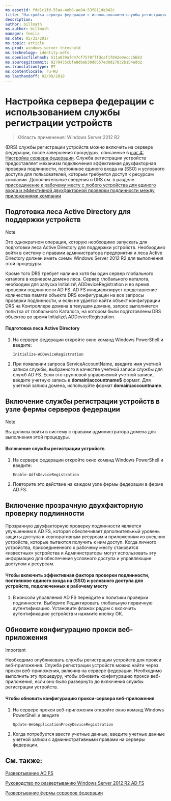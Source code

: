 ```yaml
---
ms.assetid: fdd1c1fd-55aa-4eb8-ae84-53f811de042c
title: "Настройка сервера федерации с использованием службы регистрации устройств"
description: 
author: billmath
ms.author: billmath
manager: femila
ms.date: 05/31/2017
ms.topic: article
ms.prod: windows-server-threshold
ms.technology: identity-adfs
ms.openlocfilehash: 511a039afd47cf7570fffdcaf17842e0eccc5683
ms.sourcegitcommit: 9278435cbfa8dbeb30d0557ed0d27832b154edd2
ms.translationtype: MT
ms.contentlocale: ru-RU
ms.lasthandoff: 02/09/2018
---
```

# <a name="configure-a-federation-server-with-device-registration-service"></a>Настройка сервера федерации с использованием службы регистрации устройств

>Область применения: Windows Server 2012 R2

\(DRS\) службы регистрации устройств можно включить на сервере федерации, после завершения процедуры, описанные в [шаг 4: Настройка сервера федерации](https://technet.microsoft.com/library/dn303424.aspx). Служба регистрации устройств предоставляет механизм подключения эффективная двухфакторная проверка подлинности, постоянное единого входа на \(SSO\) и условного доступа для пользователей, которым требуется доступ к ресурсам компании. Дополнительные сведения о DRS см. в разделе [присоединение к рабочему месту с любого устройства для единого входа и эффективной двухфакторной проверки подлинности между приложениями компании](../../ad-fs/operations/Join-to-Workplace-from-Any-Device-for-SSO-and-Seamless-Second-Factor-Authentication-Across-Company-Applications.md)  
  
## <a name="prepare-your-active-directory-forest-to-support-devices"></a>Подготовка леса Active Directory для поддержки устройств  
  
> [!NOTE]  
> Это однократном операция, которую необходимо запускать для подготовки леса Active Directory для поддержки устройств. Необходимо войти в систему с правами администратора предприятия и леса Active Directory должен иметь схемы Windows Server 2012 R2 для выполнения этой процедуры.  
>   
> Кроме того DRS требует наличия хотя бы один сервер глобального каталога в корневом домене леса. Сервер глобального каталога, необходим для запуска Initialize\ ADDeviceRegistration и во время проверки подлинности AD FS. AD FS инициализирует представление количества памяти объекта DRS конфигурации на все запросы проверки подлинности, и если не удается найти объект конфигурации DRS на Контроллере домена в текущем домене, запрос выполняется попытка от глобального Каталога, на котором были подготовлены DRS объектов во время Initialize\ ADDeviceRegistration.  
  
#### <a name="to-prepare-the-active-directory-forest"></a>Подготовка леса Active Directory  
  
1.  На сервере федерации откройте окно команд Windows PowerShell и введите:  
  
    ```  
    Initialize-ADDeviceRegistration  
    ```  
  
2.  При появлении запроса ServiceAccountName, введите имя учетной записи службы, выбранного в качестве учетной записи службы для служб AD FS.  Если это групповой управляемой учетной записи, введите учетную запись в **domain\\accountname$** формат. Для учетной записи домена, используйте формат **domain\\accountname**.  
  
## <a name="enable-device-registration-service-on-a-federation-server-farm-node"></a>Включение службы регистрации устройств в узле фермы серверов федерации  
  
> [!NOTE]  
> Вы должны войти в систему с правами администратора домена для выполнения этой процедуры.  
  
#### <a name="to-enable-device-registration-service"></a>Включение службы регистрации устройств  
  
1.  На сервере федерации откройте окно команд Windows PowerShell и введите:  
  
    ```  
    Enable-AdfsDeviceRegistration  
    ```  
  
2.  Повторите это действие на каждом узле фермы федерации в ферме AD FS.  
  
## <a name="enable-seamless-second-factor-authentication"></a>Включение прозрачную двухфакторную проверку подлинности  
Прозрачную двухфакторную проверку подлинности является улучшением в AD FS, которая обеспечивает дополнительный уровень защиты доступа к корпоративным ресурсам и приложениям из внешних устройств, которые пытаются получить к ним доступ. Когда личного устройства, присоединенного к рабочему месту становится «известных» устройства и Администраторы могут использовать эту информацию для обеспечения условного доступа и управляющие доступом к ресурсам.  
  
#### <a name="to-enable-seamless-second-factor-authentication-persistent-single-sign-on-sso-and-conditional-access-for-workplace-joined-devices"></a>Чтобы включить эффективная фактора проверки подлинности, постоянное единого входа на \(SSO\) и условного доступа для устройств, подключенных к рабочему месту  
  
1.  В консоли управления AD FS перейдите к политики проверки подлинности. Выберите Редактировать глобальную первичную аутентификацию. Установите флажок рядом с включить аутентификацию устройств и нажмите кнопку ОК.  
  
## <a name="update-the-web-application-proxy-configuration"></a>Обновите конфигурацию прокси веб-приложения  
  
> [!IMPORTANT]  
> Необходимо опубликовать службы регистрации устройств для прокси веб-приложения.  Служба регистрации устройств можно найти через прокси веб-приложения, включив на сервере федерации.  Необходимо выполнить эту процедуру, чтобы обновить конфигурацию прокси веб-приложения, если оно было развернуто до включения службы регистрации устройств.  
  
#### <a name="to-update-the-web-application-proxy-configuration"></a>Чтобы обновить конфигурацию прокси-сервера веб-приложения  
  
1.  На сервере прокси веб-приложения откройте окно команд Windows PowerShell и введите  
  
    ```  
    Update-WebApplicationProxyDeviceRegistration  
    ```  
  
2.  Когда потребуется ввести учетные данные, введите учетные данные учетной записи с административными правами на серверы федерации.  
  
## <a name="see-also"></a>См. также: 

[Развертывание AD FS](../../ad-fs/AD-FS-Deployment.md)  

[Руководство по развертыванию Windows Server 2012 R2 AD FS](../../ad-fs/deployment/Windows-Server-2012-R2-AD-FS-Deployment-Guide.md)  
 
[Развертывание фермы серверов федерации](../../ad-fs/deployment/Deploying-a-Federation-Server-Farm.md)  
  

